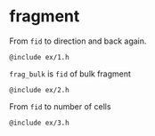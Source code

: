 # fragment

From `fid` to direction and back again.

    @include ex/1.h

`frag_bulk` is `fid` of bulk fragment

    @include ex/2.h
	
From `fid` to number of cells
	
    @include ex/3.h


